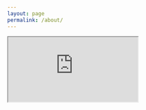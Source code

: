 ```yaml
---
layout: page
permalink: /about/
---
```


<div class="dify-wrapper">
  <iframe class="dify" src="https://www.hnsxysw.cn:85/chatbot/O48fygGoY4Ll49zO"></iframe>
</div>
